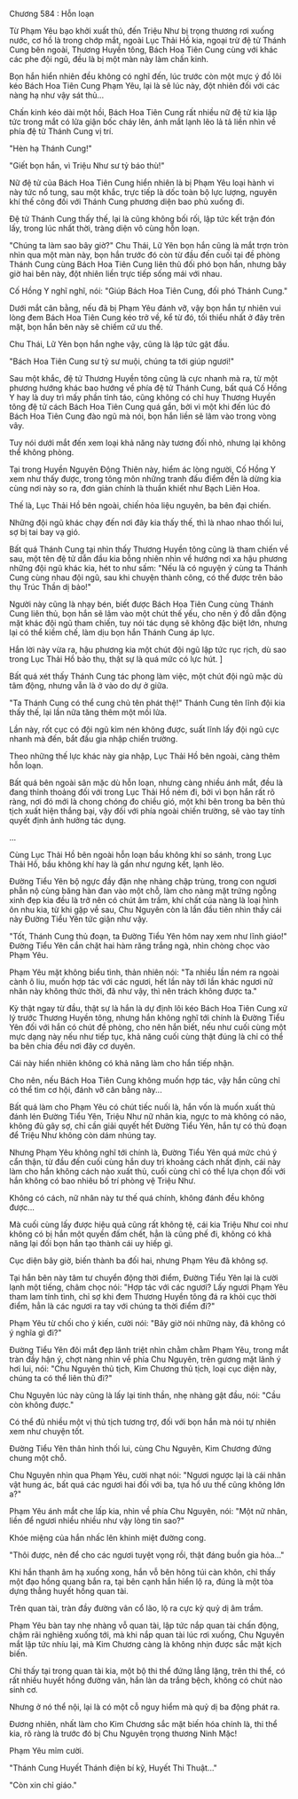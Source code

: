 




Chương 584 : Hỗn loạn


Từ Phạm Yêu bạo khởi xuất thủ, đến Triệu Như bị trọng thương rơi xuống nước, cơ hồ là trong chớp mắt, ngoài Lục Thải Hồ kia, ngoại trừ đệ tử Thánh Cung bên ngoài, Thương Huyền tông, Bách Hoa Tiên Cung cùng với khác các phe đội ngũ, đều là bị một màn này làm chấn kinh.

Bọn hắn hiển nhiên đều không có nghĩ đến, lúc trước còn một mực ý đồ lôi kéo Bách Hoa Tiên Cung Phạm Yêu, lại là sẽ lúc này, đột nhiên đối với các nàng hạ như vậy sát thủ...

Chấn kinh kéo dài một hồi, Bách Hoa Tiên Cung rất nhiều nữ đệ tử kia lập tức trong mắt có lửa giận bốc cháy lên, ánh mắt lạnh lẽo lả tả liền nhìn về phía đệ tử Thánh Cung vị trí.

"Hèn hạ Thánh Cung!"

"Giết bọn hắn, vì Triệu Như sư tỷ báo thù!"

Nữ đệ tử của Bách Hoa Tiên Cung hiển nhiên là bị Phạm Yêu loại hành vi này tức nổ tung, sau một khắc, trực tiếp là dốc toàn bộ lực lượng, nguyên khí thế công đối với Thánh Cung phương diện bao phủ xuống đi.

Đệ tử Thánh Cung thấy thế, lại là cũng không bối rối, lập tức kết trận đón lấy, trong lúc nhất thời, tràng diện vô cùng hỗn loạn.

"Chúng ta làm sao bây giờ?" Chu Thái, Lữ Yên bọn hắn cũng là mắt trợn tròn nhìn qua một màn này, bọn hắn trước đó còn từ đầu đến cuối tại đề phòng Thánh Cung cùng Bách Hoa Tiên Cung liên thủ đối phó bọn hắn, nhưng bây giờ hai bên này, đột nhiên liền trực tiếp sống mái với nhau.

Cố Hồng Y nghĩ nghĩ, nói: "Giúp Bách Hoa Tiên Cung, đối phó Thánh Cung."

Dưới mắt cân bằng, nếu đã bị Phạm Yêu đánh vỡ, vậy bọn hắn tự nhiên vui lòng đem Bách Hoa Tiên Cung kéo trở về, kể từ đó, tối thiểu nhất ở đây trên mặt, bọn hắn bên này sẽ chiếm cứ ưu thế.

Chu Thái, Lữ Yên bọn hắn nghe vậy, cũng là lập tức gật đầu.

"Bách Hoa Tiên Cung sư tỷ sư muội, chúng ta tới giúp ngươi!"

Sau một khắc, đệ tử Thương Huyền tông cũng là cực nhanh mà ra, từ một phương hướng khác bao hướng về phía đệ tử Thánh Cung, bất quá Cố Hồng Y hay là duy trì mấy phần tỉnh táo, cũng không có chỉ huy Thương Huyền tông đệ tử cách Bách Hoa Tiên Cung quá gần, bởi vì một khi đến lúc đó Bách Hoa Tiên Cung đào ngũ mà nói, bọn hắn liền sẽ lâm vào trong vòng vây.

Tuy nói dưới mắt đến xem loại khả năng này tương đối nhỏ, nhưng lại không thể không phòng.

Tại trong Huyền Nguyên Động Thiên này, hiểm ác lòng người, Cố Hồng Y xem như thấy được, trong tông môn những tranh đấu điểm đến là dừng kia cùng nơi này so ra, đơn giản chính là thuần khiết như Bạch Liên Hoa.

Thế là, Lục Thải Hồ bên ngoài, chiến hỏa liệu nguyên, ba bên đại chiến.

Những đội ngũ khác chạy đến nơi đây kia thấy thế, thì là nhao nhao thối lui, sợ bị tai bay vạ gió.

Bất quá Thánh Cung tại nhìn thấy Thương Huyền tông cũng là tham chiến về sau, một tên đệ tử dẫn đầu kia bỗng nhiên nhìn về hướng nơi xa hậu phương những đội ngũ khác kia, hét to như sấm: "Nếu là có nguyện ý cùng ta Thánh Cung cùng nhau đội ngũ, sau khi chuyện thành công, có thể được trên bảo thụ Trúc Thần dị bảo!"

Người này cũng là nhạy bén, biết được Bách Hoa Tiên Cung cùng Thánh Cung liên thủ, bọn hắn sẽ lâm vào một chút thế yếu, cho nên ý đồ dẫn động mặt khác đội ngũ tham chiến, tuy nói tác dụng sẽ không đặc biệt lớn, nhưng lại có thể kiềm chế, làm dịu bọn hắn Thánh Cung áp lực.

Hắn lời này vừa ra, hậu phương kia một chút đội ngũ lập tức rục rịch, dù sao trong Lục Thải Hồ bảo thụ, thật sự là quá mức có lực hút. ]

Bất quá xét thấy Thánh Cung tác phong làm việc, một chút đội ngũ mặc dù tâm động, nhưng vẫn là ở vào do dự ở giữa.

"Ta Thánh Cung có thể cung chủ tên phát thệ!" Thánh Cung tên lĩnh đội kia thấy thế, lại lần nữa tăng thêm một mồi lửa.

Lần này, rốt cục có đội ngũ kìm nén không được, suất lĩnh lấy đội ngũ cực nhanh mà đến, bắt đầu gia nhập chiến trường.

Theo những thế lực khác này gia nhập, Lục Thải Hồ bên ngoài, càng thêm hỗn loạn.

Bất quá bên ngoài sân mặc dù hỗn loạn, nhưng càng nhiều ánh mắt, đều là đang thỉnh thoảng đối với trong Lục Thải Hồ ném đi, bởi vì bọn hắn rất rõ ràng, nơi đó mới là chong chóng đo chiều gió, một khi bên trong ba bên thủ tịch xuất hiện thắng bại, vậy đối với phía ngoài chiến trường, sẽ vào tay tính quyết định ảnh hưởng tác dụng.

...

Cùng Lục Thải Hồ bên ngoài hỗn loạn bầu không khí so sánh, trong Lục Thải Hồ, bầu không khí hay là gần như ngưng kết, lạnh lẽo.

Đường Tiểu Yên bộ ngực đầy đặn nhẹ nhàng chập trùng, trong con ngươi phẫn nộ cùng băng hàn đan vào một chỗ, làm cho nàng mặt trứng ngỗng xinh đẹp kia đều là trở nên có chút âm trầm, khí chất của nàng là loại hình ôn nhu kia, từ khi gặp về sau, Chu Nguyên còn là lần đầu tiên nhìn thấy cái này Đường Tiểu Yên tức giận như vậy.

"Tốt, Thánh Cung thủ đoạn, ta Đường Tiểu Yên hôm nay xem như lĩnh giáo!" Đường Tiểu Yên cắn chặt hai hàm răng trắng ngà, nhìn chòng chọc vào Phạm Yêu.

Phạm Yêu mặt không biểu tình, thản nhiên nói: "Ta nhiều lần ném ra ngoài cành ô liu, muốn hợp tác với các ngươi, hết lần này tới lần khác ngươi nữ nhân này không thức thời, đã như vậy, thì nên trách không được ta."

Kỳ thật ngay từ đầu, thật sự là hắn là dự định lôi kéo Bách Hoa Tiên Cung xử lý trước Thương Huyền tông, nhưng hắn không nghĩ tới chính là Đường Tiểu Yên đối với hắn có chút đề phòng, cho nên hắn biết, nếu như cuối cùng một mực dạng này nếu như tiếp tục, khả năng cuối cùng thật đúng là chỉ có thể ba bên chia đều nơi đây cơ duyên.

Cái này hiển nhiên không có khả năng làm cho hắn tiếp nhận.

Cho nên, nếu Bách Hoa Tiên Cung không muốn hợp tác, vậy hắn cũng chỉ có thể tìm cơ hội, đánh vỡ cân bằng này...

Bất quá làm cho Phạm Yêu có chút tiếc nuối là, hắn vốn là muốn xuất thủ đánh lén Đường Tiểu Yên, Triệu Như nữ nhân kia, ngực to mà không có não, không đủ gây sợ, chỉ cần giải quyết hết Đường Tiểu Yên, hắn tự có thủ đoạn để Triệu Như không còn dám nhúng tay.

Nhưng Phạm Yêu không nghĩ tới chính là, Đường Tiểu Yên quá mức chú ý cẩn thận, từ đầu đến cuối cùng hắn duy trì khoảng cách nhất định, cái này làm cho hắn không cách nào xuất thủ, cuối cùng chỉ có thể lựa chọn đối với hắn không có bao nhiêu bố trí phòng vệ Triệu Như.

Không có cách, nữ nhân này tư thế quá chính, không đánh đều không được...

Mà cuối cùng lấy được hiệu quả cũng rất không tệ, cái kia Triệu Như coi như không có bị hắn một quyền đấm chết, hẳn là cũng phế đi, không có khả năng lại đối bọn hắn tạo thành cái uy hiếp gì.

Cục diện bây giờ, biến thành ba đối hai, nhưng Phạm Yêu đã không sợ.

Tại hắn bên này tâm tư chuyển động thời điểm, Đường Tiểu Yên lại là cười lạnh một tiếng, châm chọc nói: "Hợp tác với các ngươi? Lấy ngươi Phạm Yêu tham lam tính tình, chỉ sợ khi đem Thương Huyền tông đá ra khỏi cục thời điểm, hẳn là các ngươi ra tay với chúng ta thời điểm đi?"

Phạm Yêu từ chối cho ý kiến, cười nói: "Bây giờ nói những này, đã không có ý nghĩa gì đi?"

Đường Tiểu Yên đôi mắt đẹp lãnh triệt nhìn chằm chằm Phạm Yêu, trong mắt tràn đầy hận ý, chợt nàng nhìn về phía Chu Nguyên, trên gương mặt lãnh ý hơi lui, nói: "Chu Nguyên thủ tịch, Kim Chương thủ tịch, loại cục diện này, chúng ta có thể liên thủ đi?"

Chu Nguyên lúc này cũng là lấy lại tinh thần, nhẹ nhàng gật đầu, nói: "Cầu còn không được."

Có thể đủ nhiều một vị thủ tịch tương trợ, đối với bọn hắn mà nói tự nhiên xem như chuyện tốt.

Đường Tiểu Yên thân hình thối lui, cùng Chu Nguyên, Kim Chương đứng chung một chỗ.

Chu Nguyên nhìn qua Phạm Yêu, cười nhạt nói: "Ngươi ngược lại là cái nhân vật hung ác, bất quá các ngươi hai đối với ba, tựa hồ ưu thế cũng không lớn a?"

Phạm Yêu ánh mắt che lấp kia, nhìn về phía Chu Nguyên, nói: "Một nữ nhân, liền để ngươi nhiều nhiều như vậy lòng tin sao?"

Khóe miệng của hắn nhấc lên khinh miệt đường cong.

"Thôi được, nên để cho các ngươi tuyệt vọng rồi, thật đáng buồn gia hỏa..."

Khi hắn thanh âm hạ xuống xong, hắn vỗ bên hông túi càn khôn, chỉ thấy một đạo hồng quang bắn ra, tại bên cạnh hắn hiển lộ ra, đúng là một tòa dựng thẳng huyết hồng quan tài.

Trên quan tài, tràn đầy đường vân cổ lão, lộ ra cực kỳ quỷ dị âm trầm.

Phạm Yêu bàn tay nhẹ nhàng vỗ quan tài, lập tức nắp quan tài chấn động, chậm rãi nghiêng xuống tới, mà khi nắp quan tài lúc rơi xuống, Chu Nguyên mắt lập tức nhíu lại, mà Kim Chương càng là không nhịn được sắc mặt kịch biến.

Chỉ thấy tại trong quan tài kia, một bộ thi thể đứng lẳng lặng, trên thi thể, có rất nhiều huyết hồng đường vân, hắn làn da trắng bệch, không có chút nào sinh cơ.

Nhưng ở nó thể nội, lại là có một cỗ nguy hiểm mà quỷ dị ba động phát ra.

Đương nhiên, nhất làm cho Kim Chương sắc mặt biến hóa chính là, thi thể kia, rõ ràng là trước đó bị Chu Nguyên trọng thương Ninh Mặc!

Phạm Yêu mỉm cười.

"Thánh Cung Huyết Thánh điện bí kỹ, Huyết Thi Thuật..."

"Còn xin chỉ giáo."




